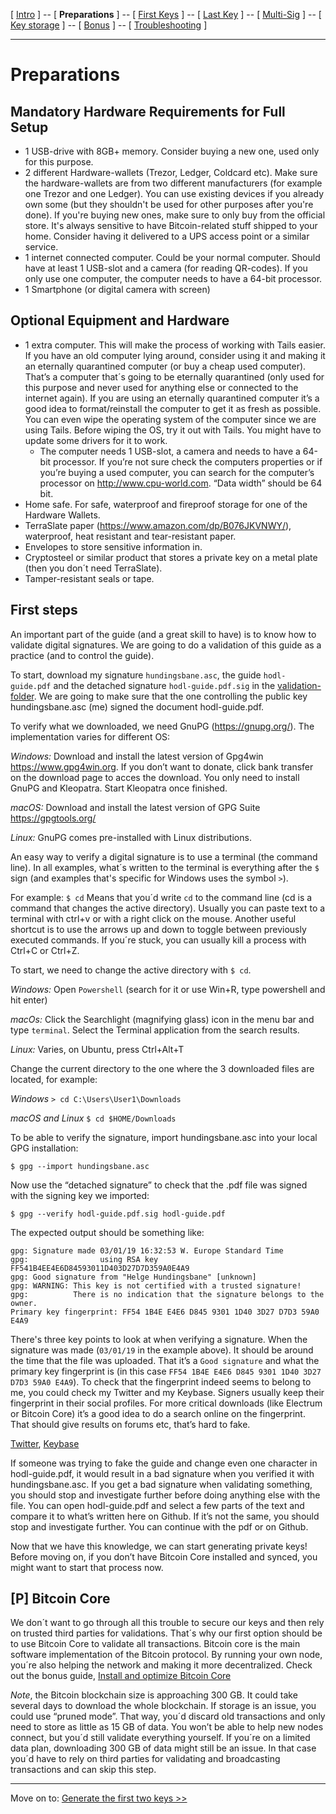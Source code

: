 [ [Intro](README.md) ] -- [ **Preparations** ] -- [ [First Keys](hodl-guide_20_first-keys.md) ] -- [ [Last Key](hodl-guide_30_last-key.md) ] -- [ [Multi-Sig](hodl-guide_40_multi-sig.md) ] -- [ [Key storage](hodl-guide_50_key-storage.md
) ] -- [ [Bonus](hodl-guide_60_bonus.md) ] -- [ [Troubleshooting](hodl-guide_70_troubleshooting.md) ]

-------

# Preparations

## Mandatory Hardware Requirements for Full Setup

*	1 USB-drive with 8GB+ memory. Consider buying a new one, used only for this purpose.
*	2 different Hardware-wallets (Trezor, Ledger, Coldcard etc). Make sure the hardware-wallets are from two different manufacturers (for example one Trezor and one Ledger). You can use existing devices if you already own some (but they shouldn't be used for other purposes after you're done). If you're buying new ones, make sure to only buy from the official store. It's always sensitive to have Bitcoin-related stuff shipped to your home. Consider having it delivered to a UPS access point or a similar service.
*	1 internet connected computer. Could be your normal computer. Should have at least 1 USB-slot and a camera (for reading QR-codes). If you only use one computer, the computer needs to have a 64-bit processor.
*	1 Smartphone (or digital camera with screen)

## Optional Equipment and Hardware 

* 1 extra computer. This will make the process of working with Tails easier. If you have an old computer lying around, consider using it and making it an eternally quarantined computer (or buy a cheap used computer). That’s a computer that´s going to be eternally quarantined (only used for this purpose and never used for anything else or connected to the internet again). If you are using an eternally quarantined computer it’s a good idea to format/reinstall the computer to get it as fresh as possible. You can even wipe the operating system of the computer since we are using Tails. Before wiping the OS, try it out with Tails. You might have to update some drivers for it to work. 
  * The computer needs 1 USB-slot, a camera and needs to have a 64-bit processor. If you’re not sure check the computers properties or if you’re buying a used computer, you can search for the computer’s processor on http://www.cpu-world.com. “Data width” should be 64 bit. 
*	Home safe. For safe, waterproof and fireproof storage for one of the Hardware Wallets.
*	TerraSlate paper (https://www.amazon.com/dp/B076JKVNWY/), waterproof, heat resistant and tear-resistant paper.
*	Envelopes to store sensitive information in. 
*	Cryptosteel or similar product that stores a private key on a metal plate (then you don´t need TerraSlate).
*	Tamper-resistant seals or tape.

## First steps

An important part of the guide (and a great skill to have) is to know how to validate digital signatures. We are going to do a validation of this guide as a practice (and to control the guide).

To start, download my signature `hundingsbane.asc`, the guide `hodl-guide.pdf` and the detached signature `hodl-guide.pdf.sig` in the [validation-folder](validation). We are going to make sure that the one controlling the public key hundingsbane.asc (me) signed the document hodl-guide.pdf.   

To verify what we downloaded, we need GnuPG (https://gnupg.org/). The implementation varies for different OS:

*Windows:* Download and install the latest version of Gpg4win https://www.gpg4win.org. If you don’t want to donate, click bank transfer on the download page to acces the download. You only need to install GnuPG and Kleopatra. Start Kleopatra once finished. 

*macOS:* Download and install the latest version of GPG Suite https://gpgtools.org/ 

*Linux:* GnuPG comes pre-installed with Linux distributions.

An easy way to verify a digital signature is to use a terminal (the command line). 
In all examples, what´s written to the terminal is everything after the `$` sign (and examples that's specific for Windows uses the symbol `>`). 

For example: `$ cd` 
Means that you´d write `cd` to the command line (cd is a command that changes the active directory). 
Usually you can paste text to a terminal with ctrl+v or with a right click on the mouse. Another useful shortcut is to use the arrows up and down to toggle between previously executed commands. If you´re stuck, you can usually kill a process with Ctrl+C or Ctrl+Z. 

To start, we need to change the active directory with `$ cd`. 

*Windows:* Open `Powershell` (search for it or use Win+R, type powershell and hit enter) 

*macOs:* Click the Searchlight (magnifying glass) icon in the menu bar and type `terminal`. Select the Terminal application from the search results. 

*Linux:* Varies, on Ubuntu, press Ctrl+Alt+T 

Change the current directory to the one where the 3 downloaded files are located, for example: 

*Windows* `> cd C:\Users\User1\Downloads` 

*macOS and Linux* `$ cd $HOME/Downloads` 

To be able to verify the signature, import hundingsbane.asc into your local GPG installation: 

`$ gpg --import hundingsbane.asc` 

Now use the “detached signature” to check that the .pdf file was signed with the signing key we imported: 

`$ gpg --verify hodl-guide.pdf.sig hodl-guide.pdf` 

The expected output should be something like:

```
gpg: Signature made 03/01/19 16:32:53 W. Europe Standard Time
gpg:                using RSA key FF541B4EE4E6D84593011D403D27D7D359A0E4A9
gpg: Good signature from "Helge Hundingsbane" [unknown]
gpg: WARNING: This key is not certified with a trusted signature!
gpg:          There is no indication that the signature belongs to the owner.
Primary key fingerprint: FF54 1B4E E4E6 D845 9301 1D40 3D27 D7D3 59A0 E4A9
```

There's three key points to look at when verifying a signature. When the signature was made (`03/01/19` in the example above). It should be around the time that the file was uploaded. That it’s a `Good signature` and what the primary key fingerprint is (in this case `FF54 1B4E E4E6 D845 9301 1D40 3D27 D7D3 59A0 E4A9`). 
To check that the fingerprint indeed seems to belong to me, you could check my Twitter and my Keybase. Signers usually keep their fingerprint in their social profiles. For more critical downloads (like Electrum or Bitcoin Core) it’s a good idea to do a search online on the fingerprint. That should give results on forums etc, that’s hard to fake. 

[Twitter](https://twitter.com/HelgeHunding), [Keybase](https://keybase.io/helgehunding)

If someone was trying to fake the guide and change even one character in hodl-guide.pdf, it would result in a bad signature when you verified it with hundingsbane.asc. If you get a bad signature when validating something, you should stop and investigate further before doing anything else with the file. You can open hodl-guide.pdf and select a few parts of the text and compare it to what’s written here on Github. If it’s not the same, you should stop and investigate further. You can continue with the pdf or on Github.

Now that we have this knowledge, we can start generating private keys! Before moving on, if you don’t have Bitcoin Core installed and synced, you might want to start that process now.

## [P] Bitcoin Core

We don´t want to go through all this trouble to secure our keys and then rely on trusted third parties for validations. That´s why our first option should be to use Bitcoin Core to validate all transactions. Bitcoin core is the main software implementation of the Bitcoin protocol. By running your own node, you´re also helping the network and making it more decentralized. 
Check out the bonus guide, [Install and optimize Bitcoin Core](hodl-guide_61_bitcoin-core.md)

*Note*, the Bitcoin blockchain size is approaching 300 GB. It could take several days to download the whole blockchain. If storage is an issue, you could use “pruned mode”. That way, you´d discard old transactions and only need to store as little as 15 GB of data. You won’t be able to help new nodes connect, but you´d still validate everything yourself. If you´re on a limited data plan, downloading 300 GB of data might still be an issue. In that case you´d have to rely on third parties for validating and broadcasting transactions and can skip this step.

---
Move on to: [Generate the first two keys >>](hodl-guide_20_first-keys.md)
